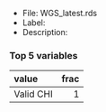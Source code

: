 

* File: WGS_latest.rds
* Label: 
* Description: 

### Top 5 variables
| value     |   frac |
|:----------|-------:|
| Valid CHI |      1 |
        